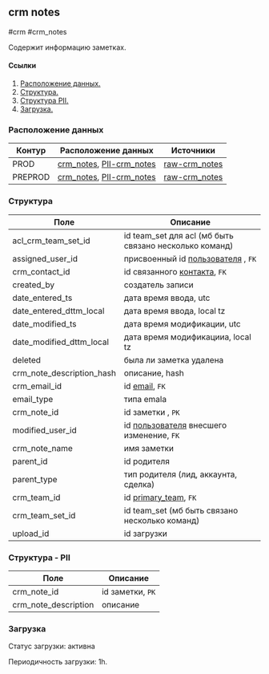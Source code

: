 ## crm notes
#crm #crm_notes

Содержит информацию заметках.


#### Ссылки
1. [Расположение данных.](#расположение-данных)
2. [Структура.](#структура)
3. [Структура PII.](#структура_PII)
4. [Загрузка.](#загрузка)


### Расположение данных

| Контур    | Расположение данных   | Источники |
| --------- | -------------------   | --------- |
| PROD      | [crm_notes](https://yt.yandex-team.ru/hahn/navigation?path=//home/cloud-dwh/data/prod/ods/crm/crm_notes), [PII-crm_notes](https://yt.yandex-team.ru/hahn/navigation?path=//home/cloud-dwh/data/prod/ods/crm/PII/crm_notes)  | [raw-crm_notes](https://yt.yandex-team.ru/hahn/navigation?path=//home/cloud-dwh/data/prod/raw/mysql/crm-cloud/cloud8_notes) |
| PREPROD   | [crm_notes](https://yt.yandex-team.ru/hahn/navigation?path=//home/cloud-dwh/data/preprod/ods/crm/crm_notes), [PII-crm_notes](https://yt.yandex-team.ru/hahn/navigation?path=//home/cloud-dwh/data/preprod/ods/crm/PII/crm_notes)| [raw-crm_notes](https://yt.yandex-team.ru/hahn/navigation?path=//home/cloud-dwh/data/prod/raw/mysql/crm-cloud/cloud8_notes) |


### Структура

| Поле                      | Описание                                                                                                                         |
|---------------------------|----------------------------------------------------------------------------------------------------------------------------------|
| acl_crm_team_set_id       | id team_set для acl (мб быть связано несколько команд)                                                                           |
| assigned_user_id          | присвоенный id [пользователя](https://a.yandex-team.ru/arc_vcs/cloud/dwh/nirvana/vh/workflows/ods/yt/crm/crm_users) , `FK`       |
| crm_contact_id            | id связанного [контакта](https://a.yandex-team.ru/arc_vcs/cloud/dwh/nirvana/vh/workflows/ods/yt/crm/crm_contacts), `FK`          |
| created_by                | создатель записи                                                                                                                 |
| date_entered_ts           | дата время ввода, utc                                                                                                            |
| date_entered_dttm_local   | дата время ввода, local tz                                                                                                       |
| date_modified_ts          | дата время модификации, utc                                                                                                      |
| date_modified_dttm_local  | дата время модификацииа, local tz                                                                                                |
| deleted                   | была ли заметка удалена                                                                                                          |
| crm_note_description_hash | описание, hash                                                                                                                   |
| crm_email_id              | id [email](https://a.yandex-team.ru/arc_vcs/cloud/dwh/nirvana/vh/workflows/ods/yt/crm/crm_email_addresses), `FK`                 |
| email_type                | типа emala                                                                                                                       |
| crm_note_id               | id заметки , `PK`                                                                                                                |
| modified_user_id          | id [пользователя](https://a.yandex-team.ru/arc_vcs/cloud/dwh/nirvana/vh/workflows/ods/yt/crm/crm_users) внесшего изменение, `FK` |
| crm_note_name             | имя заметки                                                                                                                      |
| parent_id                 | id родителя                                                                                                                      |
| parent_type               | тип родителя (лид, аккаунта, сделка)                                                                                             |
| crm_team_id               | id [primary_team](https://a.yandex-team.ru/arc_vcs/cloud/dwh/nirvana/vh/workflows/ods/yt/crm/crm_teams), `FK`                    |
| crm_team_set_id           | id team_set (мб быть связано несколько команд)                                                                                   |
| upload_id                 | id загрузки                                                                                                                      |


### Структура - PII

| Поле                 | Описание         |
|----------------------|------------------|
| crm_note_id          | id заметки, `PK` |
| crm_note_description | описание         |


### Загрузка
Статус загрузки: активна

Периодичность загрузки: 1h.
